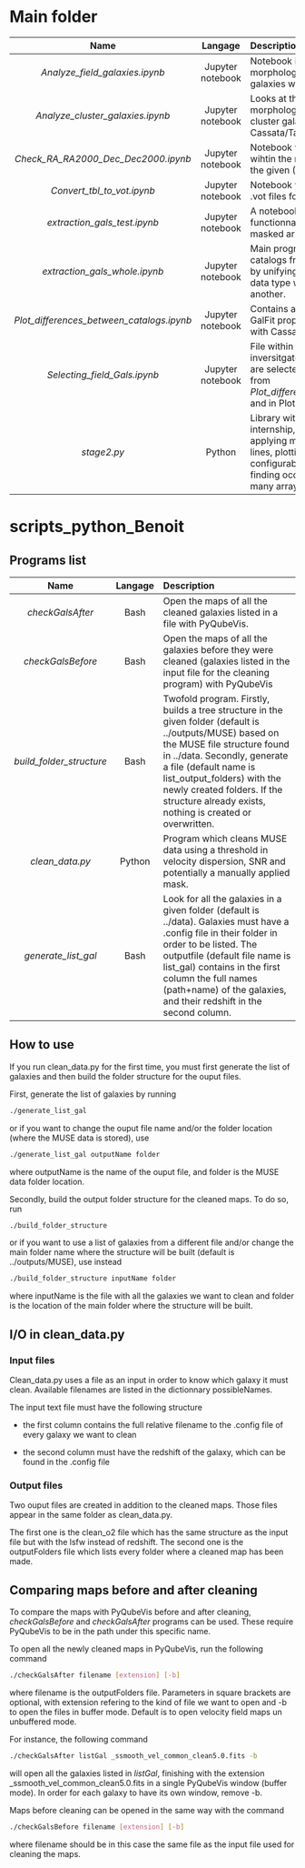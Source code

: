 # Main folder

Name| Langage | Description
:---: | :---: | :---
*Analyze_field_galaxies.ipynb* | Jupyter notebook | Notebook in which the kinematical and morphological properties of the field galaxies within our sample are analyzed.
*Analyze_cluster_galaxies.ipynb* | Jupyter notebook | Looks at the difference in the morphological properties of the selected cluster galaxies between GalFit and Cassata/Tasca catalogs.
*Check_RA_RA2000_Dec_Dec2000.ipynb* | Jupyter notebook | Notebook which checks that (RA, DEC) wihtin the master .vot files are identical to the given (RA2000, DEC2000).
*Convert_tbl_to_vot.ipynb* | Jupyter notebook | Notebook which converts .tbl files into .vot files for TopCat.
*extraction_gals_test.ipynb* | Jupyter notebook | A notebook to test astropy and numpy functionnalities on structured arrays, masked arrays and data from .vot files.
*extraction_gals_whole.ipynb* | Jupyter notebook | Main program which builds up master catalogs from those in data/catalogues by unifying the fields names and their data type which change from one file to another.
*Plot_differences_between_catalogs.ipynb* | Jupyter notebook | Contains all the different plots comparing GalFit properties such as radius and b/a with Cassata, Tasca and Zurich catalogs.
*Selecting_field_Gals.ipynb* | Jupyter notebook | File within which the SFR = f(Mass) is inversitgated and galaxies from MUSE are selected according to the graphs from *Plot_differences_between_catalogs.ipynb* and in Plots folder.
*stage2.py* | Python | Library with useful functions for the internship, namely computing and applying masks on many arrays in two lines, plotting nice and highly configurable graphs with one command, finding occurences of some value in many arrays, etc.

# scripts_python_Benoit

## Programs list

Name| Langage | Description
:---: | :---: | :---
*checkGalsAfter* | Bash | Open the maps of all the cleaned galaxies listed in a file with PyQubeVis.
*checkGalsBefore* | Bash | Open the maps of all the galaxies before they were cleaned (galaxies listed in the input file for the cleaning program) with PyQubeVis 
*build_folder_structure* | Bash | Twofold program. Firstly, builds a tree structure in the given folder (default is ../outputs/MUSE) based on the MUSE file structure found in ../data. Secondly, generate a file (default name is list_output_folders) with the newly created folders. If the structure already exists, nothing is created or overwritten.
*clean_data.py* | Python | Program which cleans MUSE data using a threshold in velocity dispersion, SNR and potentially a manually applied mask.
*generate_list_gal* | Bash | Look for all the galaxies in a given folder (default is ../data). Galaxies must have a .config file in their folder in order to be listed. The outputfile (default file name is list_gal) contains in the first column the full names (path+name) of the galaxies, and their redshift in the second column.

## How to use

If you run clean_data.py for the first time, you must first generate the list of galaxies and then build the folder structure for the ouput files.

First, generate the list of galaxies by running

```bash
./generate_list_gal 
```

or if you want to change the ouput file name and/or the folder location (where the MUSE data is stored), use

```bash
./generate_list_gal outputName folder
```

where outputName is the name of the ouput file, and folder is the MUSE data folder location.

Secondly, build the output folder structure for the cleaned maps. To do so, run

```bash
./build_folder_structure
```

or if you want to use a list of galaxies from a different file and/or change the main folder name where the structure will be built (default is ../outputs/MUSE), use instead

```bash
./build_folder_structure inputName folder
```

where inputName is the file with all the galaxies we want to clean and folder is the location of the main folder where the structure will be built.

## I/O in clean_data.py

### Input files

Clean_data.py uses a file as an input in order to know which galaxy it must clean. Available filenames are listed in the dictionnary possibleNames. 

The input text file must have the following structure

- the first column contains the full relative filename to the .config file of every galaxy we want to clean

- the second column must have the redshift of the galaxy, which can be found in the .config file

### Output files

Two ouput files are created in addition to the cleaned maps. Those files appear in the same folder as clean_data.py.

The first one is the clean_o2 file which has the same structure as the input file but with the lsfw instead of redshift. The second one is the outputFolders file which lists every folder where a cleaned map has been made.

## Comparing maps before and after cleaning

To compare the maps with PyQubeVis before and after cleaning, *checkGalsBefore* and *checkGalsAfter* programs can be used. These require PyQubeVis to be in the path under this specific name.

To open all the newly cleaned maps in PyQubeVis, run the following command

```bash
./checkGalsAfter filename [extension] [-b] 
```

where filename is the outputFolders file. Parameters in square brackets are optional, with extension refering to the kind of file we want to open and -b to open the files in buffer mode. Default is to open velocity field maps un unbuffered mode.

For instance, the following command

```bash
./checkGalsAfter listGal _ssmooth_vel_common_clean5.0.fits -b
```

will open all the galaxies listed in *listGal*, finishing with the extension \_ssmooth_vel_common_clean5.0.fits in a single PyQubeVis window (buffer mode). In order for each galaxy to have its own window, remove -b.

Maps before cleaning can be opened in the same way with the command


```bash
./checkGalsBefore filename [extension] [-b] 
```

where filename should be in this case the same file as the input file used for cleaning the maps.
